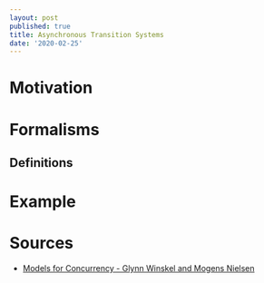 ```yaml
---
layout: post
published: true
title: Asynchronous Transition Systems
date: '2020-02-25'
---
```

# Motivation
# Formalisms
## Definitions
# Example

# Sources
* [Models for Concurrency - Glynn Winskel and Mogens Nielsen](https://dl.acm.org/doi/10.5555/218623.218630)
